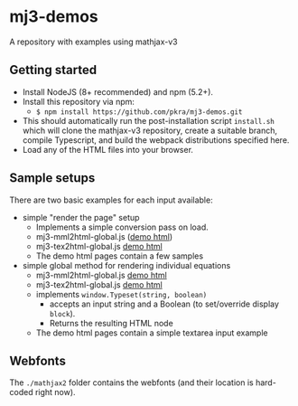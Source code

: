# mj3-demos

A repository with examples using mathjax-v3

## Getting started

* Install NodeJS (8+ recommended) and npm (5.2+).
* Install this repository via npm:
  *  `$ npm install https://github.com/pkra/mj3-demos.git`
* This should automatically run the post-installation script `install.sh` which will clone the mathjax-v3 repository, create a suitable branch, compile Typescript, and build the webpack distributions specified here.
* Load any of the HTML files into your browser.


## Sample setups

There are two basic examples for each input available:

* simple "render the page" setup
  * Implements a simple conversion pass on load.
  * mj3-mml2html-global.js ([demo html](https://pkra.github.io/mj3-demos/mj3-mml2html.html))
  * mj3-tex2html-global.js [demo html](https://pkra.github.io/mj3-demos/mj3-tex2html.html)
  * The demo html pages contain a few samples
* simple global method for rendering individual equations
  * mj3-mml2html-global.js [demo html](https://pkra.github.io/mj3-demos/mj3-mml2html-global.html)
  * mj3-tex2html-global.js [demo html](https://pkra.github.io/mj3-demos/mj3-mml2html-global.html)
  * implements `window.Typeset(string, boolean)`
    * accepts an input string and a Boolean (to set/override display `block`).
    * Returns the resulting HTML node
  * The demo html pages contain a simple textarea input example


## Webfonts

The `./mathjax2` folder contains the webfonts (and their location is hard-coded right now).
